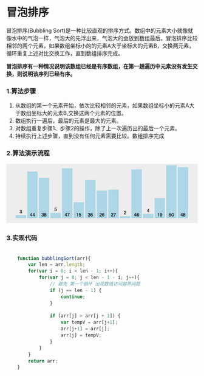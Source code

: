 # 冒泡排序

冒泡排序(Bubbling Sort)是一种比较直观的排序方式。数组中的元素大小就像就像水中的气泡一样，气泡大的先浮出来，气泡大的会放到数组最后。冒泡排序比较相邻的两个元素，如果数组坐标小的的元素A大于坐标大的元素B，交换两元素，循环重复上述对比交换工作，直到数组排序完成。

**冒泡排序有一种情况说明该数组已经是有序数组，在第一趟遍历中元素没有发生交换，则说明该序列已经有序。**

### 1.算法步骤

1. 从数组的第一个元素开始，依次比较相邻的元素，如果数组坐标小的元素A大于数组坐标大的元素B,交换这两个元素的位置。
2. 数组执行一遍后，最后的元素是最大的元素。
3. 对数组重复步骤1、步骤2的操作，除了上一次遍历出的最后一个元素。
4. 持续执行上述步骤，直到没有任何元素需要比较。数组排序完成


### 2.算法演示流程

![Bubbling Sort](https://raw.githubusercontent.com/FlameDream/Learn_Algorithm/main/resource/bubbleSort_img.gif)


### 3.实现代码

```javascript

	function bubblingSort(arr){
		var len = arr.length;
		for(var i = 0; i < len - 1; i++){
			for(var j = 0; j < len - 1 - i; j++){
				// 避免 第一个循环 出现数组访问越界问题
				if (j == len - 1) {
					continue;
				}

				if (arr[j] > arr[j + 1]) {
					var tempV = arr[j+1];
					arr[j+1] = arr[j];
					arr[j] = tempV;
				}
			}
		}
		return arr;
	}

```

























